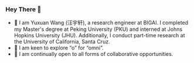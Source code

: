 ### Hey There :guitar:

- 🌱 I am Yuxuan Wang (汪宇轩), a research engineer at BIGAI. I completed my Master's degree at Peking University (PKU) and interned at Johns Hopkins University (JHU). Additionally, I conduct part-time research at the University of California, Santa Cruz.
- 🔭 I am keen to explore “o” for “omni”.
- 🤝 I am continually open to all forms of collaborative opportunities.

<!-- ![Yuxuan wang's Github stats](https://github-readme-stats.vercel.app/api?username=patrick-tssn&theme=react&show_icons=true&count_private=false)
>
<!-- ![Yuxuan Wang's Streak](https://github-readme-streak-stats.herokuapp.com/?user=patrick-tssn&theme=dark&hide_border=false)
![patrick-tssn's Top Languages](https://github-readme-stats.vercel.app/api/top-langs/?username=patrick-tssn&theme=dark&show_icons=true&hide_border=false&layout=compact)
>
